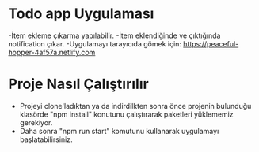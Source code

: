 # Todo app Uygulaması
-İtem ekleme çıkarma yapılabilir.
-İtem eklendiğinde ve çıktığında notification çıkar.
-Uygulamayı tarayıcıda gömek için: https://peaceful-hopper-4af57a.netlify.com
# Proje Nasıl Çalıştırılır
- Projeyi clone'ladıktan ya da indirdilkten sonra önce projenin bulunduğu klasörde "npm install" konutunu çalıştırarak paketleri yüklememiz gerekiyor.
- Daha sonra "npm run start" komutunu kullanarak uygulamayı başlatabilirsiniz.
